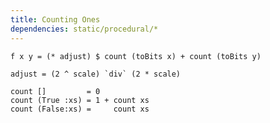 ```yaml
---
title: Counting Ones
dependencies: static/procedural/*
---
```


```{.unwrap pipe="./root/static/procedural/codeAndPic count grey"}
f x y = (* adjust) $ count (toBits x) + count (toBits y)

adjust = (2 ^ scale) `div` (2 * scale)

count []         = 0
count (True :xs) = 1 + count xs
count (False:xs) =     count xs
```
